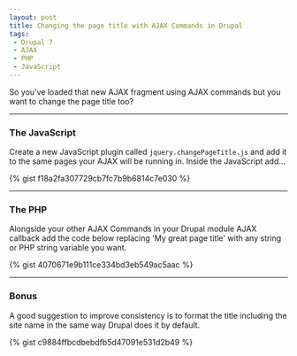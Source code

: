 ```yaml
---
layout: post
title: Changing the page title with AJAX Commands in Drupal
tags:
 - Drupal 7
 - AJAX
 - PHP
 - JavaScript
---
```


So you've loaded that new AJAX fragment using AJAX commands but you want to change the page title too?

--- 

### The JavaScript
Create a new JavaScript plugin called `jquery.changePageTitle.js` and add it to the same pages your AJAX will be running in. Inside the JavaScript add...

{% gist f18a2fa307729cb7fc7b9b6814c7e030 %}

--- 

### The PHP
Alongside your other AJAX Commands in your Drupal module AJAX callback add the code below replacing 'My great page title' with any string or PHP string variable you want.

{% gist 4070671e9b111ce334bd3eb549ac5aac %}

--- 

### Bonus
A good suggestion to improve consistency is to format the title including the site name in the same way Drupal does it by default.

{% gist c9884ffbcdbebdfb5d47091e531d2b49 %}